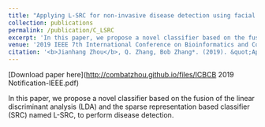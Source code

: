 ```yaml
---
title: "Applying L-SRC for non-invasive disease detection using facial chromaticity and texture features"
collection: publications
permalink: /publication/C_LSRC
excerpt: 'In this paper, we propose a novel classifier based on the fusion of the linear discriminant analysis (LDA) and the sparse representation based classifier (SRC) named L-SRC, to perform disease detection. '
venue: '2019 IEEE 7th International Conference on Bioinformatics and Computational Biology.'
citation: '<b>Jianhang Zhou</b>, Q. Zhang, Bob Zhang*. (2019). &quot;Applying L-SRC for non-invasive disease detection using facial chromaticity and texture features.&quot; <i>2019 IEEE 7th International Conference on Bioinformatics and Computational Biology</i>. (2019).'
---
```


[Download paper here](http://combatzhou.github.io/files/ICBCB 2019 Notification-IEEE.pdf)

In this paper, we propose a novel classifier based on the fusion of the linear discriminant analysis (LDA) and the sparse representation based classifier (SRC) named L-SRC, to perform disease detection.
